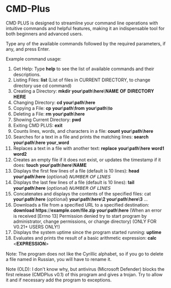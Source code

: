 # CMD-Plus
CMD PLUS is designed to streamline your command line operations with intuitive commands and helpful features, making it an indispensable tool for both beginners and advanced users.

Type any of the available commands followed by the required parameters, if any, and press Enter.

Example command usage:

1) Get Help: Type 𝐡𝐞𝐥𝐩 to see the list of available commands and their descriptions.
2) Listing Files: 𝐥𝐢𝐬𝐭 (List of files in CURRENT DIRECTORY, to change directory use cd command)
3) Creating a Directory: 𝐦𝐤𝐝𝐢𝐫 𝐲𝐨𝐮𝐫\𝐩𝐚𝐭𝐡\𝐡𝐞𝐫𝐞\𝐍𝐀𝐌𝐄 𝐎𝐅 𝐃𝐈𝐑𝐄𝐂𝐓𝐎𝐑𝐘 𝐇𝐄𝐑𝐄
4) Changing Directory: 𝐜𝐝 𝐲𝐨𝐮𝐫\𝐩𝐚𝐭𝐡\𝐡𝐞𝐫𝐞
5) Copying a File: 𝐜𝐩 𝐲𝐨𝐮𝐫\𝐩𝐚𝐭𝐡\𝐟𝐫𝐨𝐦 𝐲𝐨𝐮𝐫\𝐩𝐚𝐭𝐡\𝐭𝐨
6) Deleting a File: 𝐫𝐦 𝐲𝐨𝐮𝐫\𝐩𝐚𝐭𝐡\𝐡𝐞𝐫𝐞
7) Showing Current Directory: 𝐩𝐰𝐝
8) Exiting CMD PLUS: 𝐞𝐱𝐢𝐭
9) Counts lines, words, and characters in a file: 𝐜𝐨𝐮𝐧𝐭 𝐲𝐨𝐮𝐫\𝐩𝐚𝐭𝐡\𝐡𝐞𝐫𝐞
10) Searches for a text in a file and prints the matching lines: 𝐬𝐞𝐚𝐫𝐜𝐡 𝐲𝐨𝐮𝐫\𝐩𝐚𝐭𝐡\𝐡𝐞𝐫𝐞 𝐲𝐨𝐮𝐫_𝐰𝐨𝐫𝐝
11) Replaces a text in a file with another text: 𝐫𝐞𝐩𝐥𝐚𝐜𝐞 𝐲𝐨𝐮𝐫\𝐩𝐚𝐭𝐡\𝐡𝐞𝐫𝐞 𝐰𝐨𝐫𝐝𝟏 𝐰𝐨𝐫𝐝𝟐
12) Creates an empty file if it does not exist, or updates the timestamp if it does: 𝐭𝐨𝐮𝐜𝐡 𝐲𝐨𝐮𝐫\𝐩𝐚𝐭𝐡\𝐡𝐞𝐫𝐞\𝐍𝐀𝐌𝐄
13) Displays the first few lines of a file (default is 10 lines): 𝐡𝐞𝐚𝐝 𝐲𝐨𝐮𝐫\𝐩𝐚𝐭𝐡\𝐡𝐞𝐫𝐞 (𝘰𝘱𝘵𝘪𝘰𝘯𝘢𝘭) 𝘕𝘜𝘔𝘉𝘌𝘙 𝘖𝘍 𝘓𝘐𝘕𝘌𝘚
14) Displays the last few lines of a file (default is 10 lines): 𝐭𝐚𝐢𝐥 𝐲𝐨𝐮𝐫\𝐩𝐚𝐭𝐡\𝐡𝐞𝐫𝐞 (𝘰𝘱𝘵𝘪𝘰𝘯𝘢𝘭) 𝘕𝘜𝘔𝘉𝘌𝘙 𝘖𝘍 𝘓𝘐𝘕𝘌𝘚
15) Concatenates and displays the contents of the specified files: cat 𝐲𝐨𝐮𝐫\𝐩𝐚𝐭𝐡\𝐡𝐞𝐫𝐞 (𝘰𝘱𝘵𝘪𝘰𝘯𝘢𝘭) 𝐲𝐨𝐮𝐫\𝐩𝐚𝐭𝐡\𝐡𝐞𝐫𝐞\𝟐 𝐲𝐨𝐮𝐫\𝐩𝐚𝐭𝐡\𝐡𝐞𝐫𝐞\𝟑 ...
16) Downloads a file from a specified URL to a specified destination: 𝐝𝐨𝐰𝐧𝐥𝐨𝐚𝐝 𝐡𝐭𝐭𝐩𝐬://𝐞𝐱𝐚𝐦𝐩𝐥𝐞.𝐜𝐨𝐦/𝐟𝐢𝐥𝐞.𝐳𝐢𝐩 𝐲𝐨𝐮𝐫\𝐩𝐚𝐭𝐡\𝐡𝐞𝐫𝐞 (When an error is received [Errno 13] Permission denied try to start program by administrator, change permissions, or change directory) (ONLY FOR V0.21+ USERS ONLY!)
17) Displays the system uptime since the program started running: 𝐮𝐩𝐭𝐢𝐦𝐞
18) Evaluates and prints the result of a basic arithmetic expression: 𝐜𝐚𝐥𝐜 <𝐄𝐗𝐏𝐑𝐄𝐒𝐒𝐈𝐎𝐍>

Note: The program does not like the Cyrillic alphabet, so if you go to delete a file named in Russian, you will have to rename it.







Note (OLD): I don't know why, but antivirus (Microsoft Defender) blocks the first release (CMDPlus v0.1) of this program and gives a trojan. Try to allow it and if necessary add the program to exceptions.
